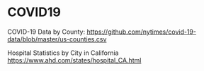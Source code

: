 # COVID19

COVID-19 Data by County:
https://github.com/nytimes/covid-19-data/blob/master/us-counties.csv

Hospital Statistics by City in California
https://www.ahd.com/states/hospital_CA.html
